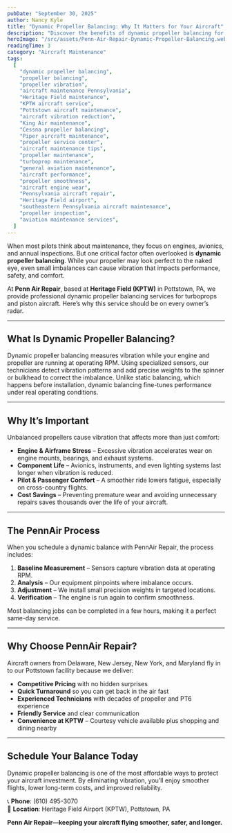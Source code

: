 ```yaml
---
pubDate: "September 30, 2025"
author: Nancy Kyle
title: "Dynamic Propeller Balancing: Why It Matters for Your Aircraft"
description: "Discover the benefits of dynamic propeller balancing for King Air, Cessna, and Piper aircraft. Learn how Penn Air Repair at Heritage Field (KPTW), Pottstown, PA, helps reduce vibration, extend component life, and improve comfort with professional balancing services."
heroImage: "/src/assets/Penn-Air-Repair-Dynamic-Propeller-Balancing.webp"
readingTime: 3
category: "Aircraft Maintenance"
tags:
  [
    "dynamic propeller balancing",
    "propeller balancing",
    "propeller vibration",
    "aircraft maintenance Pennsylvania",
    "Heritage Field maintenance",
    "KPTW aircraft service",
    "Pottstown aircraft maintenance",
    "aircraft vibration reduction",
    "King Air maintenance",
    "Cessna propeller balancing",
    "Piper aircraft maintenance",
    "propeller service center",
    "aircraft maintenance tips",
    "propeller maintenance",
    "turboprop maintenance",
    "general aviation maintenance",
    "aircraft performance",
    "propeller smoothness",
    "aircraft engine wear",
    "Pennsylvania aircraft repair",
    "Heritage Field airport",
    "southeastern Pennsylvania aircraft maintenance",
    "propeller inspection",
    "aviation maintenance services",
  ]
---
```


When most pilots think about maintenance, they focus on engines, avionics, and annual inspections. But one critical factor often overlooked is **dynamic propeller balancing**. While your propeller may look perfect to the naked eye, even small imbalances can cause vibration that impacts performance, safety, and comfort.

At **Penn Air Repair**, based at **Heritage Field (KPTW)** in Pottstown, PA, we provide professional dynamic propeller balancing services for turboprops and piston aircraft. Here’s why this service should be on every owner’s radar.

---

## What Is Dynamic Propeller Balancing?

Dynamic propeller balancing measures vibration while your engine and propeller are running at operating RPM. Using specialized sensors, our technicians detect vibration patterns and add precise weights to the spinner or bulkhead to correct the imbalance. Unlike static balancing, which happens before installation, dynamic balancing fine-tunes performance under real operating conditions.

---

## Why It’s Important

Unbalanced propellers cause vibration that affects more than just comfort:

- **Engine & Airframe Stress** – Excessive vibration accelerates wear on engine mounts, bearings, and exhaust systems.
- **Component Life** – Avionics, instruments, and even lighting systems last longer when vibration is reduced.
- **Pilot & Passenger Comfort** – A smoother ride lowers fatigue, especially on cross-country flights.
- **Cost Savings** – Preventing premature wear and avoiding unnecessary repairs saves thousands over the life of your aircraft.

---

## The PennAir Process

When you schedule a dynamic balance with PennAir Repair, the process includes:

1. **Baseline Measurement** – Sensors capture vibration data at operating RPM.
2. **Analysis** – Our equipment pinpoints where imbalance occurs.
3. **Adjustment** – We install small precision weights in targeted locations.
4. **Verification** – The engine is run again to confirm smoothness.

Most balancing jobs can be completed in a few hours, making it a perfect same-day service.

---

## Why Choose PennAir Repair?

Aircraft owners from Delaware, New Jersey, New York, and Maryland fly in to our Pottstown facility because we deliver:

- **Competitive Pricing** with no hidden surprises  
- **Quick Turnaround** so you can get back in the air fast  
- **Experienced Technicians** with decades of propeller and PT6 experience  
- **Friendly Service** and clear communication  
- **Convenience at KPTW** – Courtesy vehicle available plus shopping and dining nearby  

---

## Schedule Your Balance Today

Dynamic propeller balancing is one of the most affordable ways to protect your aircraft investment. By eliminating vibration, you’ll enjoy smoother flights, lower long-term costs, and improved reliability.

📞 **Phone**: (610) 495-3070  
📍 **Location**: Heritage Field Airport (KPTW), Pottstown, PA  

**Penn Air Repair—keeping your aircraft flying smoother, safer, and longer.**

